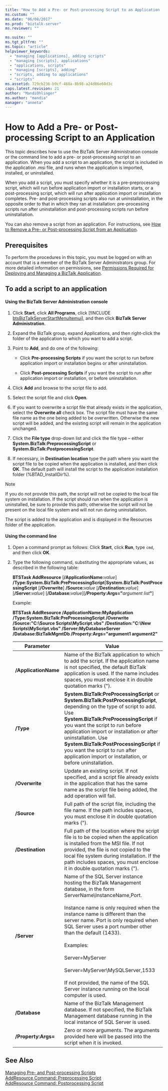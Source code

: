 ```yaml
---
title: "How to Add a Pre- or Post-processing Script to an Application | Microsoft Docs"
ms.custom: ""
ms.date: "06/08/2017"
ms.prod: "biztalk-server"
ms.reviewer: ""

ms.suite: ""
ms.tgt_pltfrm: ""
ms.topic: "article"
helpviewer_keywords: 
  - "managing [applications], adding scripts"
  - "managing [scripts], applications"
  - "applications, scripts"
  - "managing [scripts], adding"
  - "scripts, adding to applications"
  - "scripts"
ms.assetid: 729cb236-b9cf-468a-8b98-a24d86e60d3c
caps.latest.revision: 21
author: "MandiOhlinger"
ms.author: "mandia"
manager: "anneta"
---
```

# How to Add a Pre- or Post-processing Script to an Application
This topic describes how to use the BizTalk Server Administration console or the command line to add a pre- or post-processing script to an application. When you add a script to an application, the script is included in the application .msi file, and runs when the application is imported, installed, or uninstalled.  
  
 When you add a script, you must specify whether it is a pre-preprocessing script, which will run before application import or installation starts, or a post-processing script, which will run after application import or installation completes. Pre- and post-processing scripts also run at uninstallation, in the opposite order to that in which they ran at installation: pre-processing scripts run after uninstallation and post-processing scripts run before uninstallation.  
  
 You can also remove a script from an application. For instructions, see [How to Remove a Pre- or Post-processing Script from an Application](../core/how-to-remove-a-pre-or-post-processing-script-from-an-application.md).  
  
## Prerequisites  
 To perform the procedures in this topic, you must be logged on with an account that is a member of the BizTalk Server Administrators group. For more detailed information on permissions, see [Permissions Required for Deploying and Managing a BizTalk Application](../core/permissions-required-for-deploying-and-managing-a-biztalk-application.md).  
  
## To add a script to an application  
  
#### Using the BizTalk Server Administration console  
  
1. Click <strong>Start</strong>, click <strong>All Programs</strong>, click [!INCLUDE [btsBizTalkServerStartMenuItemui](../includes/btsbiztalkserverstartmenuitemui-md.md)], and then click <strong>BizTalk Server Administration</strong>.  
  
2. Expand the BizTalk group, expand Applications, and then right-click the folder of the application to which you want to add a script.  
  
3. Point to **Add**, and do one of the following:  
  
   -   Click **Pre-processing Scripts** if you want the script to run before application import or installation begins or after uninstallation.  
  
   -   Click **Post-processing Scripts** if you want the script to run after application import or installation, or before uninstallation.  
  
4. Click **Add** and browse to the script file to add.  
  
5. Select the script file and click **Open**.  
  
6. If you want to overwrite a script file that already exists in the application, select the **Overwrite all** check box. The script file must have the same file name as the one being added to be overwritten. Otherwise the new script will be added, and the existing script will remain in the application unchanged.  
  
7. Click the **File type** drop-down list and click the file type – either **System.BizTalk:PreprocessingScript** or **System.BizTalk:PostprocessingScript**.  
  
8. If necessary, in **Destination location** type the path where you want the script file to be copied when the application is installed, and then click **OK**. The default path will install the script to the application installation folder (%BTAD_InstallDir%).  
  
> [!NOTE]
>  If you do not provide this path, the script will not be copied to the local file system on installation. If the script should run when the application is uninstalled, be sure to provide this path; otherwise the script will not be present on the local file system and will not run during uninstallation.  
  
 The script is added to the application and is displayed in the Resources folder of the application.  
  
#### Using the command line  
  
1. Open a command prompt as follows: Click **Start**, click **Run**, type `cmd`, and then click **OK**.  
  
2. Type the following command, substituting the appropriate values, as described in the following table:  
  
    <strong>BTSTask AddResource</strong> [<strong>/ApplicationName:</strong><em>value</em>] <strong>/Type:System.BizTalk:PreProcessingScript</strong>&#124;<strong>System.BizTalk:PostProcessingScript</strong> [<strong>/Overwrite</strong>] <strong>/Source:</strong><em>value</em> [<strong>/Destination:</strong><em>value</em>] [<strong>/Server:</strong><em>value</em>] [<strong>/Database:</strong><em>value</em>][<strong>/Property:Args="</strong><em>argument list</em><strong>"</strong>]  
  
    Example:  
  
    **BTSTask AddResource /ApplicationName:MyApplication /Type:System.BizTalk:PreProcessingScript /Overwrite /Source:"C:\Source Scripts\MyScript.vbs" /Destination:"C:\New Scripts\MyScript.vbs" /Server:MyDatabaseServer /Database:BizTalkMgmtDb /Property:Args="argument1 argument2"**  
  
   |Parameter|Value|  
   |---------------|-----------|  
   |**/ApplicationName**|Name of the BizTalk application to which to add the script. If the application name is not specified, the default BizTalk application is used. If the name includes spaces, you must enclose it in double quotation marks (").|  
   |**/Type**|**System.BizTalk:PreProcessingScript** or **System.BizTalk:PostProcessingScript**, depending on the type of script to add. Use **System.BizTalk:PreProcessingScript** if you want the script to run before application import or installation or after uninstallation. Use **System.BizTalk:PostProcessingScript** if you want the script to run after application import or installation, or before uninstallation.|  
   |**/Overwrite**|Update an existing script. If not specified, and a script file already exists in the application that has the same name as the script file being added, the add operation will fail.|  
   |**/Source**|Full path of the script file, including the file name. If the path includes spaces, you must enclose it in double quotation marks (").|  
   |**/Destination**|Full path of the location where the script file is to be copied when the application is installed from the MSI file. If not provided, the file is not copied to the local file system during installation. If the path includes spaces, you must enclose it in double quotation marks (").|  
   |**/Server**|Name of the SQL Server instance hosting the BizTalk Management database, in the form ServerName\InstanceName,Port.<br /><br /> Instance name is only required when the instance name is different than the server name. Port is only required when SQL Server uses a port number other than the default (1433).<br /><br /> Examples:<br /><br /> Server=MyServer<br /><br /> Server=MyServer\MySQLServer,1533<br /><br /> If not provided, the name of the SQL Server instance running on the local computer is used.|  
   |**/Database**|Name of the BizTalk Management database. If not specified, the BizTalk Management database running in the local instance of SQL Server is used.|  
   |**/Property:Args=**|Zero or more arguments. The arguments provided here will be passed into the script when it is invoked.|  
  
## See Also  
 [Managing Pre- and Post-processing Scripts](../core/managing-pre-and-post-processing-scripts.md)   
 [AddResource Command: Preprocessing Script](../core/addresource-command-preprocessing-script.md)   
 [AddResource Command: Postprocessing Script](../core/addresource-command-postprocessing-script.md)